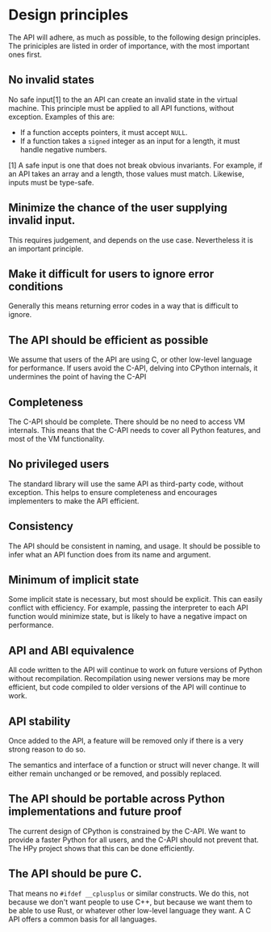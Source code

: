 
# Design principles

The API will adhere, as much as possible, to the following design principles.
The priniciples are listed in order of importance, with the most important ones first.

## No invalid states

No safe input[1] to the an API can create an invalid state in the virtual machine.
This principle must be applied to all API functions, without exception.
Examples of this are:

* If a function accepts pointers, it must accept `NULL`.
* If a function takes a `signed` integer as an input for a length,
  it must handle negative numbers.

[1] A safe input is one that does not break obvious invariants.
For example, if an API takes an array and a length, those values must match.
Likewise, inputs must be type-safe.

## Minimize the chance of the user supplying invalid input.

This requires judgement, and depends on the use case. Nevertheless it is an important principle.

## Make it difficult for users to ignore error conditions

Generally this means returning error codes in a way that is difficult to ignore.

## The API should be efficient as possible

We assume that users of the API are using C, or other low-level language for performance.
If users avoid the C-API, delving into CPython internals, it undermines the point of having 
the C-API

## Completeness

The C-API should be complete. There should be no need to access VM internals.
This means that the C-API needs to cover all Python features, and most of the VM functionality.

## No privileged users

The standard library will use the same API as third-party code, without exception.
This helps to ensure completeness and encourages implementers to make the API efficient.

## Consistency

The API should be consistent in naming, and usage. It should be possible to infer
what an API function does from its name and argument.

## Minimum of implicit state

Some implicit state is necessary, but most should be explicit.
This can easily conflict with efficiency. For example, passing the interpreter
to each API function would minimize state, but is likely to have a negative 
impact on performance.

## API and ABI equivalence

All code written to the API will continue to work on future versions of Python
without recompilation. Recompilation using newer versions may be more efficient,
but code compiled to older versions of the API will continue to work.

## API stability

Once added to the API, a feature will be removed only if there is a very
strong reason to do so.

The semantics and interface of a function or struct will never change.
It will either remain unchanged or be removed, and possibly replaced.

## The API should be portable across Python implementations and future proof

The current design of CPython is constrained by the C-API.
We want to provide a faster Python for all users, and the C-API
should not prevent that. The HPy project shows that this can be done efficiently.

## The API should be pure C.

That means no `#ifdef __cplusplus` or similar constructs.
We do this, not because we don't want people to use C++, but because
we want them to be able to use Rust, or whatever other low-level 
language they want. A C API offers a common basis for all languages.
